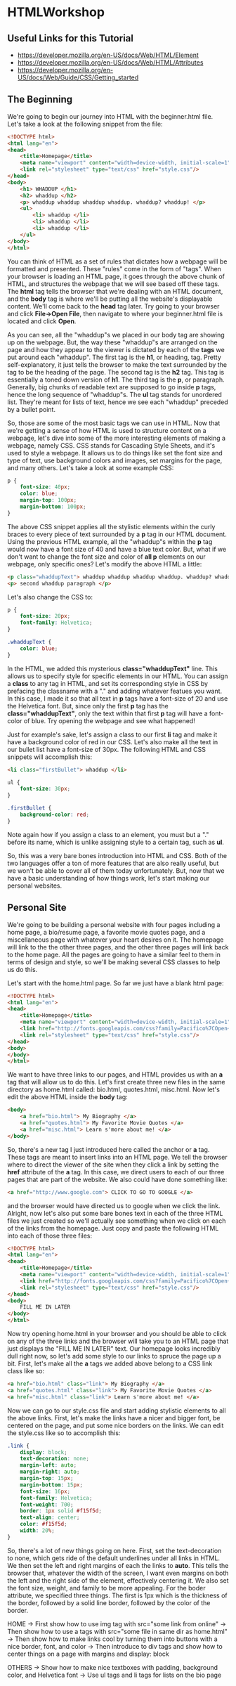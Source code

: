 # HTMLWorkshop

## Useful Links for this Tutorial
* https://developer.mozilla.org/en-US/docs/Web/HTML/Element
* https://developer.mozilla.org/en-US/docs/Web/HTML/Attributes
* https://developer.mozilla.org/en-US/docs/Web/Guide/CSS/Getting_started

## The Beginning

We're going to begin our journey into HTML with the beginner.html file. Let's take a look at the following snippet from the file:

```html
<!DOCTYPE html>
<html lang="en">
<head>
	<title>Homepage</title>
	<meta name="viewport" content="width=device-width, initial-scale=1">
	<link rel="stylesheet" type="text/css" href="style.css"/>
</head>
<body>
	<h1> WHADDUP </h1>
	<h2> whaddup </h2>
	<p> whaddup whaddup whaddup whaddup. whaddup? whaddup! </p>
	<ul>
		<li> whaddup </li>
		<li> whaddup </li>
		<li> whaddup </li>
	</ul>
</body>
</html>
```

You can think of HTML as a set of rules that dictates how a webpage will be formatted and presented. These "rules" come in the form of "tags". When your browser is loading an HTML page, it goes through the above chunk of HTML, and structures the webpage that we will see based off these tags. The **html** tag tells the browser that we're dealing with an HTML document, and the **body** tag is where we'll be putting all the website's displayable content. We'll come back to the **head** tag later. Try going to your browser and click **File->Open File**, then navigate to where your beginner.html file is located and click **Open**. 

As you can see, all the "whaddup"s we placed in our body tag are showing up on the webpage. But, the way these "whaddup"s are arranged on the page and how they appear to the viewer is dictated by each of the **tags** we put around each "whaddup". The first tag is the **h1**, or heading, tag. Pretty self-explanatory, it just tells the browser to make the text surrounded by the tag to be the heading of the page. The second tag is the **h2** tag. This tag is essentially a toned down version of **h1**. The third tag is the **p**, or paragraph. Generally, big chunks of readable text are supposed to go inside **p** tags, hence the long sequence of "whaddup"s. The **ul** tag stands for unordered list. They're meant for lists of text, hence we see each "whaddup" preceded by a bullet point.

So, those are some of the most basic tags we can use in HTML. Now that we're getting a sense of how HTML is used to structure content on a webpage, let's dive into some of the more interesting elements of making a webpage, namely CSS. CSS stands for Cascading Style Sheets, and it's used to style a webpage. It allows us to do things like set the font size and type of text, use background colors and images, set margins for the page, and many others. Let's take a look at some example CSS:

```css
p {
	font-size: 40px;
	color: blue;
	margin-top: 100px;
	margin-bottom: 100px;
}
```

The above CSS snippet applies all the stylistic elements within the curly braces to every piece of text surrounded by a **p** tag in our HTML document. Using the previous HTML example, all the "whaddup"s within the **p** tag would now have a font size of 40 and have a blue text color. But, what if we don't want to change the font size and color of **all p** elements on our webpage, only specific ones? Let's modify the above HTML a little:

```html
<p class="whaddupText"> whaddup whaddup whaddup whaddup. whaddup? whaddup! </p>
<p> second whaddup paragraph </p>
```

Let's also change the CSS to:

```css
p {
	font-size: 20px;
	font-family: Helvetica;
}

.whaddupText {
	color: blue;
}
```

In the HTML, we added this mysterious **class="whaddupText"** line. This allows us to specify style for specific elements in our HTML. You can assign a **class** to any tag in HTML, and set its corresponding style in CSS by prefacing the classname with a "." and adding whatever featues you want. In this case, I made it so that all text in **p** tags have a font-size of 20 and use the Helvetica font. But, since only the first **p** tag has the **class="whaddupText"**, only the text within that first **p** tag will have a font-color of blue. Try opening the webpage and see what happened!

Just for example's sake, let's assign a class to our first **li** tag and make it have a background color of red in our CSS. Let's also make all the text in our bullet list have a font-size of 30px. The following HTML and CSS snippets will accomplish this:

```html
<li class="firstBullet"> whaddup </li>
```

```css
ul {
	font-size: 30px;
}

.firstBullet {
	background-color: red;
}
```

Note again how if you assign a class to an element, you must but a "." before its name, which is unlike assigning style to a certain tag, such as **ul**.

So, this was a very bare bones introduction into HTML and CSS. Both of the two languages offer a ton of more features that are also really useful, but we won't be able to cover all of them today unfortunately. But, now that we have a basic understanding of how things work, let's start making our personal websites.

## Personal Site

We're going to be building a personal website with four pages including a home page, a bio/resume page, a favorite movie quotes page, and a miscellaneous page with whatever your heart desires on it. The homepage will link to the the other three pages, and the other three pages will link back to the home page. All the pages are going to have a similar feel to them in terms of design and style, so we'll be making several CSS classes to help us do this.

Let's start with the home.html page. So far we just have a blank html page:

```html
<!DOCTYPE html>
<html lang="en">
<head>
	<title>Homepage</title>
	<meta name="viewport" content="width=device-width, initial-scale=1">
	<link href="http://fonts.googleapis.com/css?family=Pacifico%7COpen+Sans:300,400,700" rel="stylesheet" type="text/css"/>
	<link rel="stylesheet" type="text/css" href="style.css"/>
</head>
<body>
</body>
</html>
```

We want to have three links to our pages, and HTML provides us with an **a** tag that will allow us to do this. Let's first create three new files in the same directory as home.html called: bio.html, quotes.html, misc.html. Now let's edit the above HTML inside the **body** tag:

```html
<body>
	<a href="bio.html"> My Biography </a>
	<a href="quotes.html"> My Favorite Movie Quotes </a>
	<a href="misc.html"> Learn s'more about me! </a>
</body>
```

So, there's a new tag I just introduced here called the anchor or **a** tag. These tags are meant to insert links into an HTML page. We tell the browser where to direct the viewer of the site when they click a link by setting the **href** attribute of the **a** tag. In this case, we direct users to each of our three pages that are part of the website. We also could have done something like:

```html
<a href="http://www.google.com"> CLICK TO GO TO GOOGLE </a>
```

and the browser would have directed us to google when we click the link. Alright, now let's also put some bare bones text in each of the three HTML files we just created so we'll actually see something when we click on each of the links from the homepage. Just copy and paste the following HTML into each of those three files:

```html
<!DOCTYPE html>
<html lang="en">
<head>
	<title>Homepage</title>
	<meta name="viewport" content="width=device-width, initial-scale=1">
	<link href="http://fonts.googleapis.com/css?family=Pacifico%7COpen+Sans:300,400,700" rel="stylesheet" type="text/css"/>
	<link rel="stylesheet" type="text/css" href="style.css"/>
</head>
<body>
	FILL ME IN LATER
</body>
</html>
```
Now try opening home.html in your browser and you should be able to click on any of the three links and the browser will take you to an HTML page that just displays the "FILL ME IN LATER" text. Our homepage looks incredibly dull right now, so let's add some style to our links to spruce the page up a bit. First, let's make all the **a** tags we added above belong to a CSS link class like so:

```html
<a href="bio.html" class="link"> My Biography </a>
<a href="quotes.html" class="link"> My Favorite Movie Quotes </a>
<a href="misc.html" class="link"> Learn s'more about me! </a>
```

Now we can go to our style.css file and start adding stylistic elements to all the above links. First, let's make the links have a nicer and bigger font, be centered on the page, and put some nice borders on the links. We can edit the style.css like so to accomplish this:

```css
.link {
	display: block;
	text-decoration: none;
	margin-left: auto;
	margin-right: auto;
	margin-top: 15px;
	margin-bottom: 15px;
	font-size: 16px;
	font-family: Helvetica;
	font-weight: 700;
	border: 1px solid #f15f5d;
	text-align: center;
	color: #f15f5d;
	width: 20%;
}
```

So, there's a lot of new things going on here. First, set the text-decoration to none, which gets ride of the default underlines under all links in HTML. We then set the left and right margins of each the links to **auto**. This tells the browser that, whatever the width of the screen, I want even margins on both the left and the right side of the element, effectively centering it. We also set the font size, weight, and family to be more appealing. For the boder attribute, we specified three things. The first is 1px which is the thickness of the border, followed by a solid line border, followed by the color of the border.

HOME
-> First show how to use img tag with src="some link from online"
-> Then show how to use a tags with src="some file in same dir as home.html"
-> Then show how to make links cool by turning them into buttons with a nice border, font, and color
-> Then introduce to div tags and show how to center things on a page with margins and display: block

OTHERS
-> Show how to make nice textboxes with padding, background color, and Helvetica font
-> Use ul tags and li tags for lists on the bio page



















